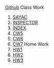 [Github](https://selimtural.github.io/JavaS/)
Class Work
1. [SAYAC](https://selimtural.github.io/JavaS/Array%20cw2.html)
2. [İNSPECTOR](https://selimtural.github.io/JavaS/inspector.html)
3. [İNDEX](https://selimtural.github.io/JavaS/index.html)
4. [CW5](https://selimtural.github.io/JavaS/cw5.html)
5. [CW6](https://selimtural.github.io/JavaS/CW6-1)
6. [CW7](https://selimtural.github.io/JavaS/CW7/CW7.html)
Home Work
2. [HW1](https://selimtural.github.io/JavaS/homework)
6. [HW2](https://selimtural.github.io/JavaS/HW2/Database.html)
8. [HW3](https://selimtural.github.io/JavaS/HW3)
